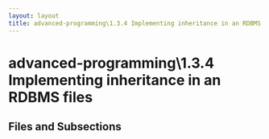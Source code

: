 ```yaml
---
layout: layout
title: advanced-programming\1.3.4 Implementing inheritance in an RDBMS files
---
```


# advanced-programming\1.3.4 Implementing inheritance in an RDBMS files

## Files and Subsections

